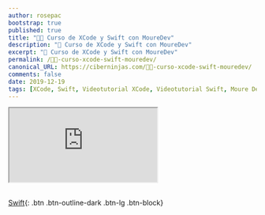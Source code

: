 ```yaml
---
author: rosepac
bootstrap: true
published: true
title: "👨‍💻 Curso de XCode y Swift con MoureDev"
description: "📲 Curso de XCode y Swift con MoureDev"
excerpt: "📲 Curso de XCode y Swift con MoureDev"
permalink: /👨‍💻-curso-xcode-swift-mouredev/
canonical_URL: https://ciberninjas.com/👨‍💻-curso-xcode-swift-mouredev/
comments: false
date: 2019-12-19
tags: [XCode, Swift, Videotutorial XCode, Videotutorial Swift, Moure Dev]
---
```


<div class="embed-responsive embed-responsive-16by9">
  <iframe class="embed-responsive-item" src="https://www.youtube.com/embed/videoseries?list=PLNdFk2_brsRcWM-31vJUgyHIGpopIDw4s" allowfullscreen></iframe>
</div><br/>

[<i class="fab fa-apple"></i> Swift](/cursos-tecnologia/#swift-){: .btn .btn-outline-dark .btn-lg .btn-block}
